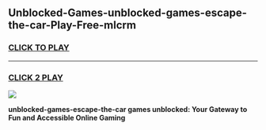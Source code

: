 
## Unblocked-Games-unblocked-games-escape-the-car-Play-Free-mlcrm
<h3>
<a href="https://premium76.site?title=unblocked-games-escape-the-car&ref=15A">CLICK TO PLAY</a></h3>
<hr>

<h3>
<a href="https://premium76.site?title=unblocked-games-escape-the-car&ref=15A">CLICK 2 PLAY</a>
  
</h3>

<a href="https://premium76.site?title=unblocked-games-escape-the-car&ref=15A"><img src="https://clearcache.store/games.png"></a>


**unblocked-games-escape-the-car games unblocked: Your Gateway to Fun and Accessible Online Gaming**
